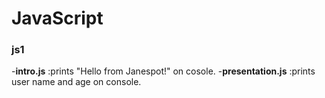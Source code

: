 # JavaScript
### js1
-**intro.js** :prints "Hello from Janespot!" on cosole.
-**presentation.js** :prints user name and age on console.
